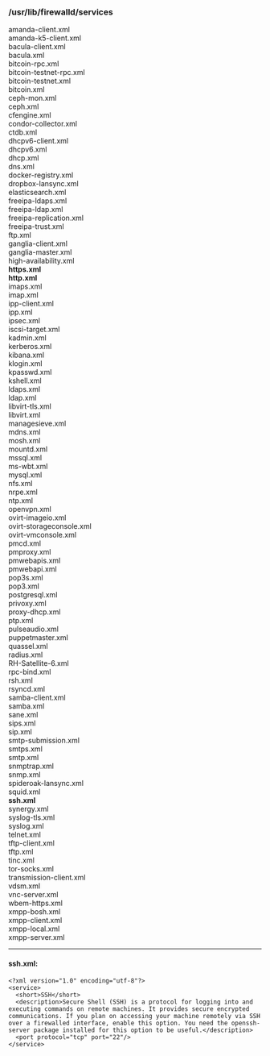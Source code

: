 ### /usr/lib/firewalld/services 


amanda-client.xml  
amanda-k5-client.xml  
bacula-client.xml  
bacula.xml  
bitcoin-rpc.xml  
bitcoin-testnet-rpc.xml  
bitcoin-testnet.xml  
bitcoin.xml  
ceph-mon.xml  
ceph.xml  
cfengine.xml  
condor-collector.xml  
ctdb.xml  
dhcpv6-client.xml  
dhcpv6.xml  
dhcp.xml  
dns.xml  
docker-registry.xml  
dropbox-lansync.xml  
elasticsearch.xml  
freeipa-ldaps.xml  
freeipa-ldap.xml  
freeipa-replication.xml  
freeipa-trust.xml  
ftp.xml  
ganglia-client.xml  
ganglia-master.xml  
high-availability.xml  
__https.xml__  
__http.xml__  
imaps.xml  
imap.xml  
ipp-client.xml  
ipp.xml  
ipsec.xml  
iscsi-target.xml  
kadmin.xml  
kerberos.xml  
kibana.xml  
klogin.xml  
kpasswd.xml  
kshell.xml  
ldaps.xml  
ldap.xml  
libvirt-tls.xml  
libvirt.xml  
managesieve.xml  
mdns.xml  
mosh.xml  
mountd.xml  
mssql.xml  
ms-wbt.xml  
mysql.xml  
nfs.xml  
nrpe.xml  
ntp.xml  
openvpn.xml  
ovirt-imageio.xml  
ovirt-storageconsole.xml  
ovirt-vmconsole.xml  
pmcd.xml  
pmproxy.xml  
pmwebapis.xml  
pmwebapi.xml  
pop3s.xml  
pop3.xml  
postgresql.xml  
privoxy.xml  
proxy-dhcp.xml  
ptp.xml  
pulseaudio.xml  
puppetmaster.xml  
quassel.xml  
radius.xml  
RH-Satellite-6.xml  
rpc-bind.xml  
rsh.xml  
rsyncd.xml  
samba-client.xml  
samba.xml  
sane.xml  
sips.xml  
sip.xml  
smtp-submission.xml  
smtps.xml  
smtp.xml  
snmptrap.xml  
snmp.xml  
spideroak-lansync.xml  
squid.xml  
__ssh.xml__  
synergy.xml  
syslog-tls.xml  
syslog.xml  
telnet.xml  
tftp-client.xml  
tftp.xml  
tinc.xml  
tor-socks.xml  
transmission-client.xml  
vdsm.xml  
vnc-server.xml  
wbem-https.xml  
xmpp-bosh.xml  
xmpp-client.xml  
xmpp-local.xml  
xmpp-server.xml  

___

#### ssh.xml:  

```
<?xml version="1.0" encoding="utf-8"?>
<service>
  <short>SSH</short>
  <description>Secure Shell (SSH) is a protocol for logging into and executing commands on remote machines. It provides secure encrypted communications. If you plan on accessing your machine remotely via SSH over a firewalled interface, enable this option. You need the openssh-server package installed for this option to be useful.</description>
  <port protocol="tcp" port="22"/>
</service>

```
